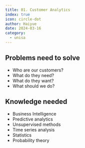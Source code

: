```yaml
---
title: 01. Customer Analytics
index: true
icon: circle-dot
author: Haiyue
date: 2024-03-16
category:
  - unisa
---
```


## Problems need to solve
* Who are our customers? 
* What do they need? 
* What do they want?
* What should we do?

## Knowledge needed
* Business Intelligence
* Predictive analytics
* Unsupervised methods
* Time series analysis
* Statistics
* Probability theory


